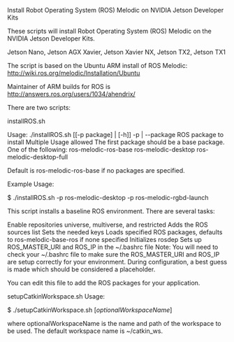 Install Robot Operating System (ROS) Melodic on NVIDIA Jetson Developer Kits

These scripts will install Robot Operating System (ROS) Melodic on the NVIDIA Jetson Developer Kits.

Jetson Nano, Jetson AGX Xavier, Jetson Xavier NX, Jetson TX2, Jetson TX1

The script is based on the Ubuntu ARM install of ROS Melodic: http://wiki.ros.org/melodic/Installation/Ubuntu

Maintainer of ARM builds for ROS is http://answers.ros.org/users/1034/ahendrix/

There are two scripts:

installROS.sh

Usage: ./installROS.sh  [[-p package] | [-h]]
 -p | --package <packagename>  ROS package to install
                               Multiple Usage allowed
                               The first package should be a base package. One of the following:
                                 ros-melodic-ros-base
                                 ros-melodic-desktop
                                 ros-melodic-desktop-full
 
Default is ros-melodic-ros-base if no packages are specified.

Example Usage:

$ ./installROS.sh -p ros-melodic-desktop -p ros-melodic-rgbd-launch

This script installs a baseline ROS environment. There are several tasks:

Enable repositories universe, multiverse, and restricted
Adds the ROS sources list
Sets the needed keys
Loads specified ROS packages, defaults to ros-melodic-base-ros if none specified
Initializes rosdep
Sets up ROS_MASTER_URI and ROS_IP in the ~/.bashrc file
Note: You will need to check your ~/.bashrc file to make sure the ROS_MASTER_URI and ROS_IP are setup correctly for your environment. During configuration, a best guess is made which should be considered a placeholder.

You can edit this file to add the ROS packages for your application.

setupCatkinWorkspace.sh Usage:

$ ./setupCatkinWorkspace.sh [_optionalWorkspaceName_]

where optionalWorkspaceName is the name and path of the workspace to be used. The default workspace name is ~/catkin_ws.

